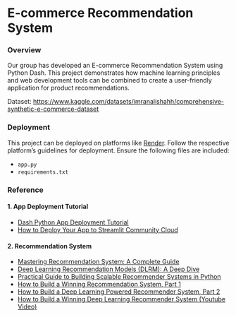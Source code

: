# E-commerce Recommendation System

### Overview
Our group has developed an E-commerce Recommendation System using Python Dash. This project demonstrates how machine learning principles and web development tools can be combined to create a user-friendly application for product recommendations.

Dataset: https://www.kaggle.com/datasets/imranalishahh/comprehensive-synthetic-e-commerce-dataset

### Deployment
This project can be deployed on platforms like [Render](https://dashboard.render.com/). Follow the respective platform’s guidelines for deployment. Ensure the following files are included:
- ```app.py```
- ```requirements.txt```

### Reference
#### 1. App Deployment Tutorial
- [Dash Python App Deployment Tutorial](https://www.youtube.com/watch?v=H16dZMYmvqo&t=142s)
- [How to Deploy Your App to Streamlit Community Cloud](https://www.youtube.com/watch?v=HKoOBiAaHGg&t=427s)
#### 2. Recommendation System
- [Mastering Recommendation System: A Complete Guide](https://learnopencv.com/recommendation-system/)
- [Deep Learning Recommendation Models (DLRM): A Deep Dive](https://medium.com/swlh/deep-learning-recommendation-models-dlrm-a-deep-dive-f38a95f47c2c)
- [Practical Guide to Building Scalable Recommender Systems in Python](https://medium.com/@anilcogalan/practical-guide-to-building-scalable-recommender-systems-in-python-b175547e6fce)
- [How to Build a Winning Recommendation System, Part 1](https://developer.nvidia.com/blog/how-to-build-a-winning-recommendation-system-part-1/)
- [How to Build a Deep Learning Powered Recommender System, Part 2](https://developer.nvidia.com/blog/how-to-build-a-winning-recommendation-system-part-2-deep-learning-for-recommender-systems/)
- [How to Build a Winning Deep Learning Recommender System (Youtube Video)](https://www.youtube.com/watch?v=bHuww-l_Sq0)
